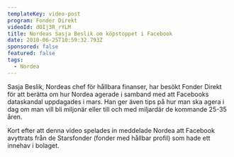 ```yaml
---
templateKey: video-post
program: Fonder Direkt
videoId: dOIj3R_rYLM
title: Nordeas Sasja Beslik om köpstoppet i Facebook
date: 2018-06-25T10:59:32.793Z
sponsored: false
featured: false
tags:
  - Nordea
---
```

Sasja Beslik, Nordeas chef för hållbara finanser, har besökt Fonder Direkt för att berätta om hur Nordea agerade i samband med att Facebooks dataskandal uppdagades i mars. Han ger även tips på hur man ska agera i dag om man vill bli miljonär eller till och med miljardär de kommande 25-35 åren.

Kort efter att denna video spelades in meddelade Nordea att Facebook avyttrats från de Starsfonder (fonder med hållbar profil) som hade ett innehav i bolaget.

